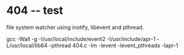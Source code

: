 # 404 -- test
file system watcher using inotify, libevent and pthread.

gcc -Wall -g -I/usr/local/include/event2 -I/usr/include/apr-1 -L/usr/local/lib64 -pthread 404.c -lm -levent -levent_pthreads -lapr-1
